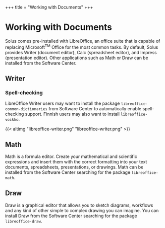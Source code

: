 +++
title = "Working with Documents"
+++

# Working with Documents

Solus comes pre-installed with LibreOffice, an office suite that is capable of replacing Microsoft<sup>TM</sup> Office for the most common tasks. 
By default, Solus provides Writer (document editor), Calc (spreadsheet editor), and Impress (presentation editor). Other applications such as Math or Draw can be installed from the Software Center. 

## Writer

### Spell-checking

LibreOffice Writer users may want to install the package `libreoffice-common-dictionaries` from Software Center to automatically enable spell-checking support. Finnish users may also want to install `libreoffice-voikko`.

{{< altimg "libreoffice-writer.png" "libreoffice-writer.png" >}}

## Math

Math is a formula editor. Create your mathematical and scientific expressions and insert them with the correct formatting into your text documents, spreadsheets, presentations, or drawings. Math can be installed from the Software Center searching for the package `libreoffice-math`.

## Draw

Draw is a graphical editor that allows you to sketch diagrams, workflows and any kind of other simple to complex drawing you can imagine. You can install Draw from the Software Center searching for the package `libreoffice-draw`.
